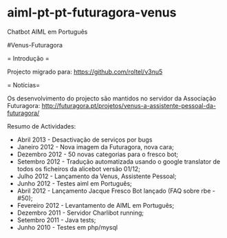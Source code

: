 # aiml-pt-pt-futuragora-venus
Chatbot AIML em Português

#Venus-Futuragora

= Introdução =

Projecto migrado para: https://github.com/roltel/v3nu5


= Notícias=

Os desenvolvimento do projecto são mantidos no servidor da Associação Futuragora: http://futuragora.pt/projetos/venus-a-assistente-pessoal-da-futuragora/

Resumo de Actividades:

  * Abril 2013 - Desactivação de serviços por bugs
  * Janeiro 2012 - Nova imagem da Futuragora, nova cara;
  * Dezembro 2012 - 50 novas categorias para o fresco bot;
  * Setembro 2012 - Tradução automatizada usando o google translator de todos os ficheiros da alicebot versão 01/12;
  * Julho 2012 - Lançamento da Venus, Assistente Pessoal;
  * Junho 2012 - Testes aiml em Português;
  * Abril 2012 - Lançamento Jacque Fresco Bot lançado (FAQ sobre rbe - #50);
  * Fevereiro 2012 - Levantamento de AIML em Português;
  * Dezembro 2011 - Servidor Charlibot running;
  * Setembro 2011 - Java tests;
  * Junho 2010 - Testes em php/mysql 
 
